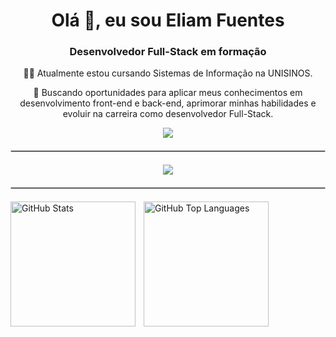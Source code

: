 <h1 align="center">Olá 👋, eu sou Eliam Fuentes</h1>
<h3 align="center">Desenvolvedor Full-Stack em formação</h3>
<p align="center"> 👨‍🎓 Atualmente estou cursando Sistemas de Informação na UNISINOS.</p> 
<p align="center"> 🚀 Buscando oportunidades para aplicar meus conhecimentos em desenvolvimento front-end e back-end, aprimorar minhas habilidades e evoluir na carreira como desenvolvedor Full-Stack.</p> 

<div align="center">
  <a href="https://www.linkedin.com/in/eliamfuentes/" target="_blank">
    <img src="https://img.shields.io/badge/LinkedIn-0077B5?style=for-the-badge&logo=linkedin&logoColor=white" />
  </a>
</div>

<hr style="border: 1px solid #ccc; margin: 20px 0;">

<p align="center">
  <a href="https://skillicons.dev">
    <img src="https://skillicons.dev/icons?i=html,css,javascript,typescript,java,react,nextjs,tailwind,jest,git,figma" />
  </a>
</p>

<hr style="border: 1px solid #ccc; margin: 20px 0;">

<p>
  <img 
    align="left" 
    alt="GitHub Stats" 
    height="200" 
    style="padding-right: 10px;" 
    src="https://github-readme-stats-sigma-five.vercel.app/api?username=EliamFuentes&show_icons=true&theme=tokyonight&include_all_commits=true&locale=pt-br" 
  />

  <img 
    align="left" 
    alt="GitHub Top Languages" 
    height="200" 
    src="https://github-readme-stats-sigma-five.vercel.app/api/top-langs/?username=EliamFuentes&theme=tokyonight&layout=compact&custom_title=Tecnologias&langs_count=9" 
  />
</p>

